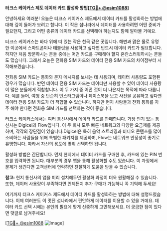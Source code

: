**터크스 케이커스 제도 데이터 카드 활성화 방법[[TG💪+ @esim1088](https://t.me/s/esim1088)]**

안녕하세요 여러분! 오늘은 터크스 케이커스 제도에서 데이터 카드를 활성화하는 방법에 대해 깊이 들어가 보려고 합니다. 이 작은 섬나라에서 데이터를 사용하려면 어떤 준비가 필요한지, 그리고 어떤 종류의 데이터 카드를 선택해야 하는지도 함께 알아볼 거예요.

터크스 케이커스는 바다 위에 떠 있는 작은 천국 같은 곳입니다. 해변과 맑은 물로 유명한 이곳에서 스마트폰이나 태블릿을 사용하고 싶다면 반드시 데이터 카드가 필요합니다. 하지만 처음 방문하시는 분들 중에는 어떤 카드를 구매해야 할지 혼란스러워하시는 분들도 많습니다. 그래서 오늘은 전화용 SIM 카드와 데이터 전용 SIM 카드의 차이점부터 시작해보겠습니다.

전화용 SIM 카드는 통화와 문자 메시지를 보내는 데 사용되며, 데이터 사용량도 포함된 경우가 많습니다. 반면 데이터 전용 SIM 카드는 데이터만 사용할 수 있어 데이터 사용량이 많은 분들에게 적합합니다. 이 두 가지 중 어떤 것이 더 나은지는 목적에 따라 다릅니다. 예를 들어, 여행 중 단순히 인스타그램이나 페이스북을 보고 사진을 공유하고 싶다면 데이터 전용 SIM 카드가 더 적합할 수 있습니다. 하지만 현지 사람들과 전화 통화를 자주 해야 한다면 전화용 SIM 카드를 선택하는 것이 좋습니다.

터크스 케이커스에서는 여러 통신사에서 데이터 카드를 판매합니다. 가장 인기 있는 통신사는 Digicel과 Flow입니다. 이 두 회사 모두 빠른 네트워크와 다양한 요금제를 제공하며, 각각의 장단점이 있습니다.Digicel은 특히 음악 스트리밍과 비디오 콘텐츠를 많이 소비하는 사람들을 위해 특별한 패키지를 제공하며, Flow는 네트워크 안정성이 좋기로 유명합니다. 따라서 자신의 용도에 맞춰 선택하면 됩니다.

활성화 방법은 간단합니다. 먼저 현지에서 데이터 카드를 구매한 후, 카드에 있는 PIN 번호를 입력하면 됩니다. 대부분의 경우 앱을 통해 활성화할 수도 있습니다. 이 과정에서 문제가 생긴다면 고객센터에 연락하면 친절하게 도움을 받을 수 있습니다.

**참고:** 현지 통신사의 앱을 미리 설치해두면 활성화 과정이 더욱 원활해질 수 있습니다. 또한, 데이터 사용량이 부족하다면 언제든지 추가 구매가 가능하니 꼭 기억해 두세요!

여기까지 터크스 케이커스 제도에서 데이터 카드를 활성화하는 방법에 대해 설명드렸습니다. 이제 여러분도 이 멋진 섬나라에서 편안하게 데이터를 이용할 수 있을 거예요. 데이터 카드 선택 시에는 본인의 필요에 맞게 신중하게 고민해보세요. 더 궁금한 점이 있다면 댓글로 남겨주세요! 

[[TG💪+ @esim1088](https://t.me/s/esim1088) ![Image](https://i.postimg.cc/Y0z9fWf4/image.png)]
